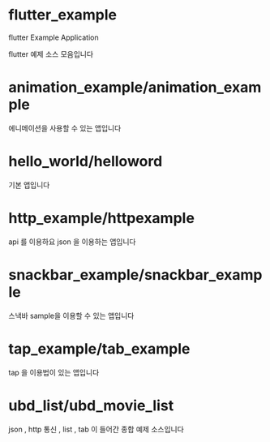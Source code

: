 # flutter_example
flutter Example Application

flutter 예제 소스 모음입니다

# animation_example/animation_example 
에니메이션을 사용할 수 있는 앱입니다

# hello_world/helloword	
기본 앱입니다

# http_example/httpexample	
api 를 이용하요 json 을 이용하는 앱입니다

# snackbar_example/snackbar_example	 
스낵바 sample을 이용할 수 있는 앱입니다

# tap_example/tab_example
tap 을 이용법이 있는 앱입니다

# ubd_list/ubd_movie_list 
json , http 통신 , list , tab 이 들어간 종합 예제 소스입니다

